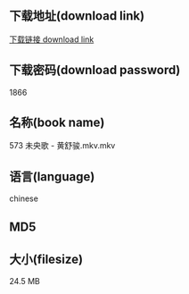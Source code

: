 ## 下载地址(download link)
[下载链接 download link](https://voluble-croquembouche-d321dc.netlify.app/?s=573+%E6%9C%AA%E5%A4%AE%E6%AD%8C+-+%E9%BB%84%E8%88%92%E9%AA%8F.mkv)

## 下载密码(download password)
1866

## 名称(book name)
573 未央歌 - 黄舒骏.mkv.mkv

## 语言(language)
chinese

## MD5


## 大小(filesize)
24.5 MB
